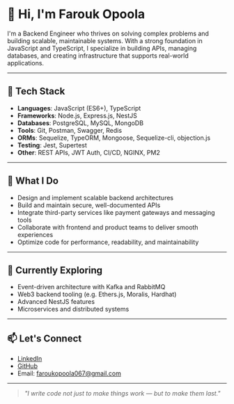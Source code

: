 # 👋 Hi, I'm Farouk Opoola 

I'm a Backend Engineer who thrives on solving complex problems and building scalable, maintainable systems. With a strong foundation in JavaScript and TypeScript, I specialize in building APIs, managing databases, and creating infrastructure that supports real-world applications.

---

## 🧰 Tech Stack

- **Languages**: JavaScript (ES6+), TypeScript
- **Frameworks**: Node.js, Express.js, NestJS
- **Databases**: PostgreSQL, MySQL, MongoDB
- **Tools**: Git, Postman, Swagger, Redis
- **ORMs**: Sequelize, TypeORM, Mongoose, Sequelize-cli, objection.js
- **Testing**: Jest, Supertest
- **Other**: REST APIs, JWT Auth, CI/CD, NGINX, PM2

---

## 📌 What I Do

- Design and implement scalable backend architectures
- Build and maintain secure, well-documented APIs
- Integrate third-party services like payment gateways and messaging tools
- Collaborate with frontend and product teams to deliver smooth experiences
- Optimize code for performance, readability, and maintainability

---

## 🧠 Currently Exploring

- Event-driven architecture with Kafka and RabbitMQ
- Web3 backend tooling (e.g. Ethers.js, Moralis, Hardhat)
- Advanced NestJS features
- Microservices and distributed systems

---

## 📫 Let's Connect

- [LinkedIn](https://www.linkedin.com/in/farouk-opoola/)
- [GitHub](https://github.com/Oppygee)
- Email: faroukopoola067@gmail.com 

---

> *"I write code not just to make things work — but to make them last."*
